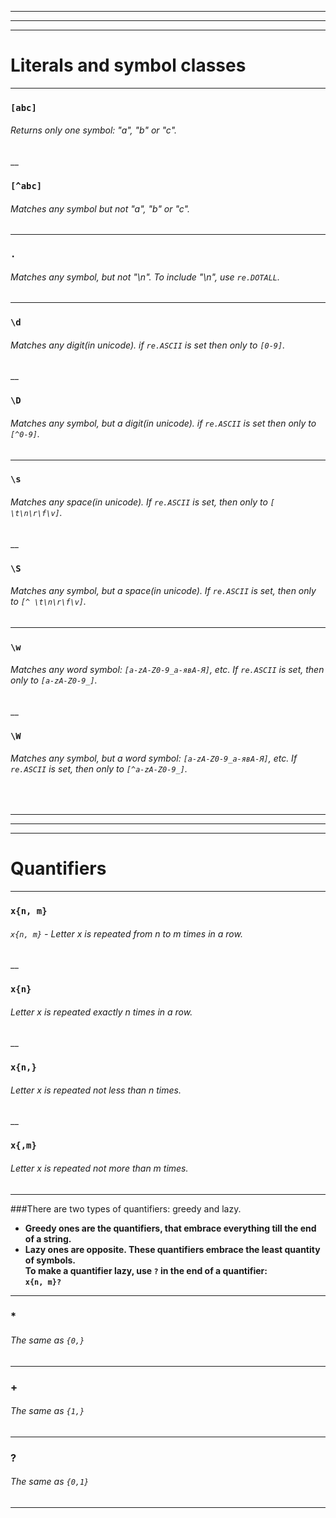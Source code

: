 ___
___
___
# Literals and symbol classes
___

### `[abc]`
###### Returns only one symbol: "a", "b" or "c".

__

### `[^abc]`
###### Matches any symbol but not "a", "b" or "c".

___

### `.`
###### Matches any symbol, but not *"\n"*. To include *"\n"*, use `re.DOTALL`.

___

### `\d`  
###### Matches any digit(in unicode). if `re.ASCII` is set then only to `[0-9]`.

__

### `\D`
###### Matches any symbol, but a digit(in unicode). if `re.ASCII` is set then only to `[^0-9]`.

___

### `\s`
###### Matches any space(in unicode). If `re.ASCII` is set, then only to `[ \t\n\r\f\v]`.

__

### `\S`
###### Matches any symbol, but a space(in unicode). If `re.ASCII` is set, then only to `[^ \t\n\r\f\v]`.

___

### `\w` 
###### Matches any word symbol: `[a-zA-Z0-9_а-явА-Я]`, etc. If `re.ASCII` is set, then only to `[a-zA-Z0-9_]`.

__

### `\W`
###### Matches any symbol, but a word symbol: `[a-zA-Z0-9_а-явА-Я]`, etc. If `re.ASCII` is set, then only to `[^a-zA-Z0-9_]`.

<br>

___
___
___

# Quantifiers

___

### `x{n, m}`
###### `x{n, m}` - Letter *x* is repeated from *n* to *m* times in a row.

__

### `x{n}`
###### Letter *x* is repeated exactly *n* times in a row.

__

### `x{n,}`
###### Letter *x* is repeated not less than *n* times.

__

### `x{,m}`
###### Letter *x* is repeated not more than *m* times.
___

###There are two types of quantifiers: greedy and lazy.
- **Greedy ones are the quantifiers, that embrace everything till the end of a string.**
- **Lazy ones are opposite. These quantifiers embrace the least quantity of symbols. <br>
To make a quantifier lazy, use `?` in the end of a quantifier: <br>
`x{n, m}?`**

___

### *
###### The same as `{0,}`

___

### +
###### The same as `{1,}`

___

### ?
###### The same as `{0,1}`

___